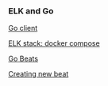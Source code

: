 ### ELK and Go

[Go client](https://github.com/elastic/go-elasticsearch/tree/master/_examples)

[ELK stack: docker compose](https://github.com/deviantony/docker-elk#usage)

[Go Beats](https://github.com/elastic/beats)

[Creating new beat](https://www.elastic.co/guide/en/beats/devguide/current/new-beat.html)